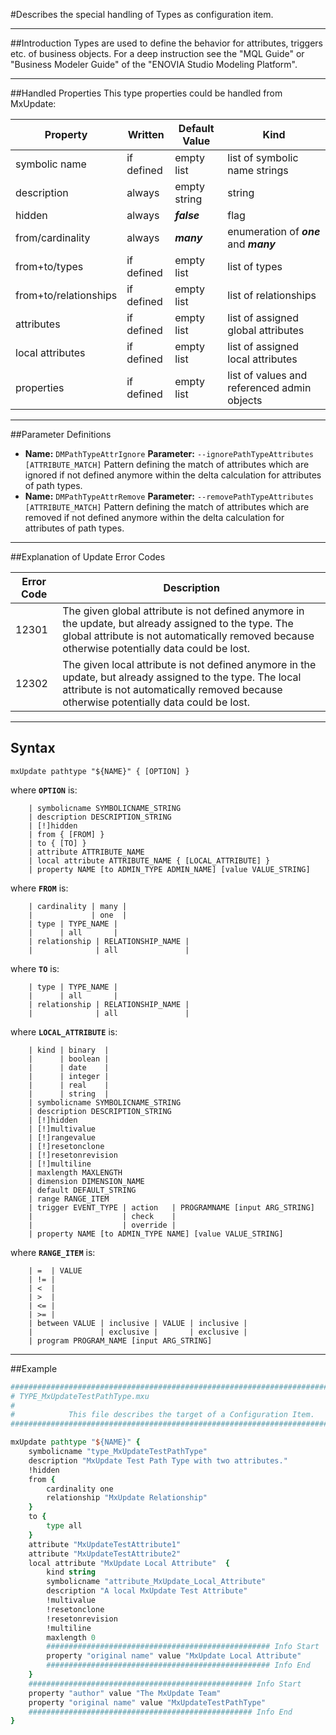 <!--
 *
 *  This file is part of MxUpdate <http://www.mxupdate.org>.
 *
 *  MxUpdate is a deployment tool for a PLM platform to handle
 *  administration objects as single update files (configuration item).
 *
 *  Copyright (C) 2008-2016 The MxUpdate Team
 *
 *  The Manual of MxUpdate is licensed under a CC BY-NC-SA 4.0 license
 *  (Creative Commons Attribution-NonCommercial-ShareAlike 4.0 
 *  International 4.0 license).
 *
 *  You should have received a copy of the license along with this
 *  work. If not, see <http://creativecommons.org/licenses/by-nc-sa/4.0/>.
 *
-->

#Describes the special handling of Types as configuration item.

----
##Introduction
Types are used to define the behavior for attributes, triggers etc. of business
objects. For a deep instruction see the "MQL Guide" or "Business Modeler Guide"
of the "ENOVIA Studio Modeling Platform".

----
##Handled Properties
This type properties could be handled from MxUpdate:

Property              | Written    | Default Value | Kind
----------------------|------------|---------------|----
symbolic name         | if defined | empty list    | list of symbolic name strings
description           | always     | empty string  | string
hidden                | always     | ***false***   | flag
from/cardinality      | always     | ***many***    | enumeration of ***one*** and ***many***
from+to/types         | if defined | empty list    | list of types
from+to/relationships | if defined | empty list    | list of relationships
attributes            | if defined | empty list    | list of assigned global attributes
local attributes      | if defined | empty list    | list of assigned local attributes
properties            | if defined | empty list    | list of values and referenced admin objects

----
##Parameter Definitions
*   **Name:** ```DMPathTypeAttrIgnore```
    **Parameter:** ```‑‑ignorePathTypeAttributes [ATTRIBUTE_MATCH]```
    Pattern defining the match of attributes which are ignored if not defined anymore within the delta calculation for attributes of path types.
*   **Name:** ```DMPathTypeAttrRemove```
    **Parameter:** ```‑‑removePathTypeAttributes [ATTRIBUTE_MATCH]```
    Pattern defining the match of attributes which are removed if not defined anymore within the delta calculation for attributes of path types.
    
----
##Explanation of Update Error Codes

Error Code | Description
-----------|------------
12301      | The given global attribute is not defined anymore in the update, but already assigned to the type. The global attribute is not automatically removed because otherwise potentially data could be lost.
12302      | The given local attribute is not defined anymore in the update, but already assigned to the type. The local attribute is not automatically removed because otherwise potentially data could be lost.

----
## Syntax
```
mxUpdate pathtype "${NAME}" { [OPTION] }
```
where **`OPTION`** is:
```
    | symbolicname SYMBOLICNAME_STRING
    | description DESCRIPTION_STRING
    | [!]hidden
    | from { [FROM] }
    | to { [TO] }
    | attribute ATTRIBUTE_NAME
    | local attribute ATTRIBUTE_NAME { [LOCAL_ATTRIBUTE] }
    | property NAME [to ADMIN_TYPE ADMIN_NAME] [value VALUE_STRING]
```
where **`FROM`** is:
```
    | cardinality | many |
    |             | one  |
    | type | TYPE_NAME |
    |      | all       |
    | relationship | RELATIONSHIP_NAME |
    |              | all               |
```
where **`TO`** is:
```
    | type | TYPE_NAME |
    |      | all       |
    | relationship | RELATIONSHIP_NAME |
    |              | all               |
```
where **`LOCAL_ATTRIBUTE`** is:
```
    | kind | binary  |
    |      | boolean |
    |      | date    |
    |      | integer |
    |      | real    |
    |      | string  |
    | symbolicname SYMBOLICNAME_STRING
    | description DESCRIPTION_STRING
    | [!]hidden
    | [!]multivalue
    | [!]rangevalue
    | [!]resetonclone
    | [!]resetonrevision
    | [!]multiline
    | maxlength MAXLENGTH
    | dimension DIMENSION_NAME
    | default DEFAULT_STRING
    | range RANGE_ITEM
    | trigger EVENT_TYPE | action   | PROGRAMNAME [input ARG_STRING]
    |                    | check    |
    |                    | override |
    | property NAME [to ADMIN_TYPE NAME] [value VALUE_STRING]
```
where **`RANGE_ITEM`** is:
```
    | =  | VALUE
    | != |
    | <  |
    | >  |
    | <= |
    | >= | 
    | between VALUE | inclusive | VALUE | inclusive |
    |               | exclusive |       | exclusive |
    | program PROGRAM_NAME [input ARG_STRING]
```

----
##Example
```tcl
################################################################################
# TYPE_MxUpdateTestPathType.mxu
#
#            This file describes the target of a Configuration Item.
################################################################################

mxUpdate pathtype "${NAME}" {
    symbolicname "type_MxUpdateTestPathType"
    description "MxUpdate Test Path Type with two attributes."
    !hidden
    from {
        cardinality one
        relationship "MxUpdate Relationship"
    }
    to {
        type all
    }
    attribute "MxUpdateTestAttribute1"
    attribute "MxUpdateTestAttribute2"
    local attribute "MxUpdate Local Attribute"  {
        kind string
        symbolicname "attribute_MxUpdate_Local_Attribute"
        description "A local MxUpdate Test Attribute"
        !multivalue
        !resetonclone
        !resetonrevision
        !multiline
        maxlength 0
        ################################################## Info Start
        property "original name" value "MxUpdate Local Attribute"
        ################################################## Info End
    }
    ################################################## Info Start
    property "author" value "The MxUpdate Team"
    property "original name" value "MxUpdateTestPathType"
    ################################################## Info End
}
```
